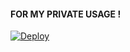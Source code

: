 #### FOR MY PRIVATE USAGE !
[![Deploy](https://www.herokucdn.com/deploy/button.svg)](https://heroku.com/deploy?template=https://github.com/im-bb/pmChatBot)

